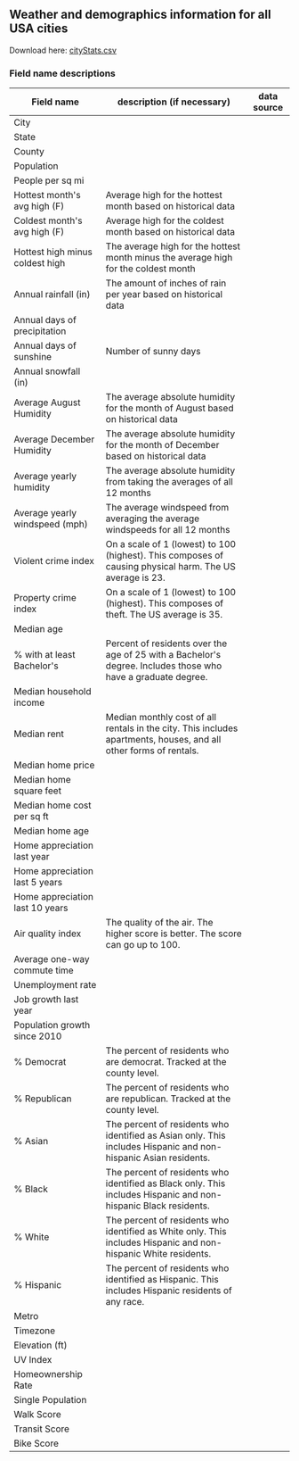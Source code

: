 ## Weather and demographics information for all USA cities
Download here: <a href="cityStats.csv" download>cityStats.csv</a>

### Field name descriptions

| Field name | description (if necessary) | data source |
| ----------- | ----------- | ----------- |
| City      |        | |
| State   |    | |
| County   |  | |
| Population |  | |
| People per sq mi |  | |
| Hottest month's avg high (F) | Average high for the hottest month based on historical data | |
| Coldest month's avg high (F) | Average high for the coldest month based on historical data | |
| Hottest high minus coldest high | The average high for the hottest month minus the average high for the coldest month | |
| Annual rainfall (in) | The amount of inches of rain per year based on historical data | |
| Annual days of precipitation | | |
| Annual days of sunshine | Number of sunny days | |
| Annual snowfall (in) | | |
| Average August Humidity | The average absolute humidity for the month of August based on historical data | |
| Average December Humidity | The average absolute humidity for the month of December based on historical data | |
| Average yearly humidity | The average absolute humidity from taking the averages of all 12 months | |
| Average yearly windspeed (mph) | The average windspeed from averaging the average windspeeds for all 12 months | |
| Violent crime index | On a scale of 1 (lowest) to 100 (highest). This composes of causing physical harm. The US average is 23. | |
| Property crime index | On a scale of 1 (lowest) to 100 (highest). This composes of theft. The US average is 35.| |
| Median age | | |
| % with at least Bachelor's | Percent of residents over the age of 25 with a Bachelor's degree. Includes those who have a graduate degree. | |
| Median household income | | |
| Median rent | Median monthly cost of all rentals in the city. This includes apartments, houses, and all other forms of rentals. | |
| Median home price | | |
| Median home square feet | | |
| Median home cost per sq ft | | |
| Median home age | | |
| Home appreciation last year | | |
| Home appreciation last 5 years | | |
| Home appreciation last 10 years | |
| Air quality index | The quality of the air. The higher score is better. The score can go up to 100. | |
| Average one-way commute time | | |
| Unemployment rate | | |
| Job growth last year | | |
| Population growth since 2010 | | |
| % Democrat | The percent of residents who are democrat. Tracked at the county level. | |
| % Republican | The percent of residents who are republican. Tracked at the county level. | |
| % Asian | The percent of residents who identified as Asian only. This includes Hispanic and non-hispanic Asian residents. | |
| % Black | The percent of residents who identified as Black only. This includes Hispanic and non-hispanic Black residents. | |
| % White | The percent of residents who identified as White only. This includes Hispanic and non-hispanic White residents. | |
| % Hispanic | The percent of residents who identified as Hispanic. This includes Hispanic residents of any race. | |
| Metro | | |
| Timezone | | |
| Elevation (ft) | | |
| UV Index | | |
| Homeownership Rate | | |
| Single Population | | |
| Walk Score | | |
| Transit Score | | |
| Bike Score | | |
